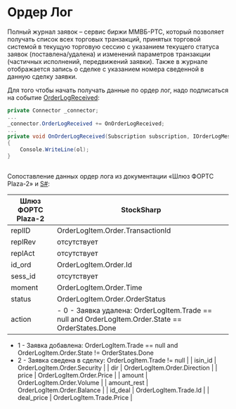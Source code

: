 # Ордер Лог

Полный журнал заявок – сервис биржи ММВБ\-РТС, который позволяет получать список всех торговых транзакций, принятых торговой системой в текущую торговую сессию с указанием текущего статуса заявок (поставлена\/удалена) и изменений параметров транзакции (частичных исполнений, передвижений заявки). Также в журнале отображается запись о сделке с указанием номера сведенной в данную сделку заявки.

Для того чтобы начать получать данные по ордер лог, надо подписаться на событие [OrderLogReceived](xref:StockSharp.Algo.ISubscriptionProvider.OrderLogReceived):

```cs
private Connector _connector;
...
_connector.OrderLogReceived += OnOrderLogReceived;
...
private void OnOrderLogReceived(Subscription subscription, IOrderLogMessage ol)
{
	Console.WriteLine(ol);                
}
		
```

Сопоставление данных ордер лога из документации «Шлюз ФОРТС Plaza\-2» и [S\#](../../../../api.md):

| Шлюз ФОРТС Plaza\-2 | StockSharp                                                                                                                                                                                                                                                                       |
| ------------------- | -------------------------------------------------------------------------------------------------------------------------------------------------------------------------------------------------------------------------------------------------------------------------------- |
| replID              | OrderLogItem.Order.TransactionId                                                                                                                                                                                                                                                 |
| replRev             | отсутствует                                                                                                                                                                                                                                                                      |
| replAct             | отсутствует                                                                                                                                                                                                                                                                      |
| id\_ord             | OrderLogItem.Order.Id                                                                                                                                                                                                                                                            |
| sess\_id            | отсутствует                                                                                                                                                                                                                                                                      |
| moment              | OrderLogItem.Order.Time                                                                                                                                                                                                                                                          |
| status              | OrderLogItem.Order.OrderStatus                                                                                                                                                                                                                                                   |
| action              | - 0 \- Заявка удалена: OrderLogItem.Trade \=\= null and OrderLogItem.Order.State \=\= OrderStates.Done
- 1 \- Заявка добавлена: OrderLogItem.Trade \=\= null and OrderLogItem.Order.State \!\= OrderStates.Done
- 2 \- Заявка сведена в сделку: OrderLogItem.Trade \!\= null
 |
| isin\_id            | OrderLogItem.Order.Security                                                                                                                                                                                                                                                      |
| dir                 | OrderLogItem.Order.Direction                                                                                                                                                                                                                                                     |
| price               | OrderLogItem.Order.Price                                                                                                                                                                                                                                                         |
| amount              | OrderLogItem.Order.Volume                                                                                                                                                                                                                                                        |
| amount\_rest        | OrderLogItem.Order.Balance                                                                                                                                                                                                                                                       |
| id\_deal            | OrderLogItem.Trade.Id                                                                                                                                                                                                                                                            |
| deal\_price         | OrderLogItem.Trade.Price                                                                                                                                                                                                                                                         |
